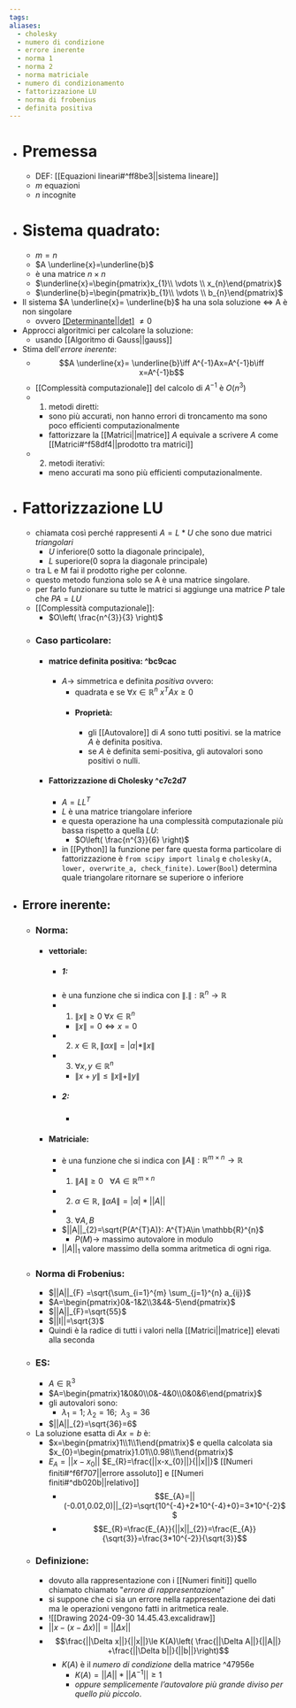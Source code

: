 ```yaml
---
tags: 
aliases:
  - cholesky
  - numero di condizione
  - errore inerente
  - norma 1
  - norma 2
  - norma matriciale
  - numero di condizionamento
  - fattorizzazione LU
  - norma di frobenius
  - definita positiva
---
```


- # Premessa 
	- DEF: [[Equazioni lineari#^ff8be3||sistema lineare]]
	- _m_ equazioni 
	- _n_ incognite 
- # Sistema quadrato:
	- $m=n$
	- $A \underline{x}=\underline{b}$ 
	- è una matrice $n \times n$ 
	- $\underline{x}=\begin{pmatrix}x_{1}\\ \vdots \\ x_{n}\end{pmatrix}$
	- $\underline{b}=\begin{pmatrix}b_{1}\\ \vdots \\ b_{n}\end{pmatrix}$
- Il sistema $A \underline{x}= \underline{b}$ ha una sola soluzione $\iff$ A è non singolare
	- ovvero [[Determinante||det]](A) $\ne0$ 
- Approcci algoritmici per calcolare la soluzione:
	- usando [[Algoritmo di Gauss||gauss]] 
- Stima dell'_errore inerente_:
	- $$A \underline{x}= \underline{b}\iff A^{-1}Ax=A^{-1}b\iff x=A^{-1}b$$
	- [[Complessità computazionale]] del calcolo di $A^{-1}$ è $O(n^{3})$ 
	- 1) metodi diretti:
		- sono più accurati, non hanno errori di troncamento ma sono poco efficienti computazionalmente
		- fattorizzare la [[Matrici||matrice]] $A$ equivale a scrivere $A$ come [[Matrici#^f58df4||prodotto tra matrici]] 
	- 2) metodi iterativi:
		- meno accurati ma sono più efficienti computazionalmente.
- # Fattorizzazione LU
	- chiamata così perché rappresenti $A=L*U$ che sono due matrici _triangolari_ 
		- _U_ inferiore(0 sotto la diagonale principale),
		- _L_ superiore(0 sopra la diagonale principale) 
	- tra L e M fai il prodotto righe per colonne.
	- questo metodo funziona solo se A è una matrice singolare.
	- per farlo funzionare su tutte le matrici si aggiunge una matrice _P_ tale che $PA=LU$  
	- [[Complessità computazionale]]:
		- $O\left( \frac{n^{3}}{3} \right)$
	- ### Caso particolare: 
		- #### matrice definita positiva: ^bc9cac
			- $A\to$ simmetrica e definita _positiva_ ovvero:
				- quadrata e se $\forall x \in \mathbb{R}^{n}$ $x^{T}Ax\geq 0$ 
				- #### Proprietà:
					- gli [[Autovalore]] di $A$ sono tutti positivi. se la matrice $A$ è definita positiva.
					- se $A$ è definita semi-positiva, gli autovalori sono positivi o nulli.
		- #### Fattorizzazione di Cholesky ^c7c2d7
			- $A=LL^{T}$ 
			- $L$ è una matrice triangolare inferiore
			- e questa operazione ha una complessità computazionale più bassa rispetto a quella $LU$:
				- $O\left( \frac{n^{3}}{6} \right)$
			- in [[Python]] la funzione per fare questa forma particolare di fattorizzazione è `from scipy import linalg` e `cholesky(A, lower, overwrite_a, check_finite)`. `Lower`(`Bool`) determina quale triangolare ritornare se superiore o inferiore 
- ## Errore inerente:
	- ### Norma:
		- #### vettoriale:
			- ##### 1:
			- è una funzione che si indica con $\| . \| : \mathbb{R}^{n} \to \mathbb{R}$ 
			- 1) $\| x \|\geq 0$ $\forall x \in \mathbb{R}^{n}$  
				- $\| x \|= 0\iff x=0$ 
			- 2) $x \in \mathbb{R}, \| \alpha x\| = |\alpha| *\|x\|$
			- 3) $\forall x,y \in \mathbb{R}^{n}$
				- $\| x+y\|\leq \|x\|+\|y\|$
			- ##### 2:
				- 
		- #### Matriciale:
			- è una funzione che si indica con $\| A \| : \mathbb{R}^{m \times n} \to \mathbb{R}$ 
			- 1) $\| A \| \ge 0 \ \ \ \forall A \in \mathbb{R}^{m \times n}$
			- 2) $\alpha\in \mathbb{R}$, $\| \alpha A \| =|\alpha| * ||A||$
			- 3) $\forall A, B$ 
			- $||A||_{2}=\sqrt{P(A^{T}A)}: A^{T}A\in \mathbb{R}^{n}$
				- $P(M)\to$ massimo autovalore in modulo
			- $||A||_{1}$ valore massimo della somma aritmetica di ogni riga. 
	- ### Norma di Frobenius:
		- $||A||_{F} =\sqrt{\sum_{i=1}^{m} \sum_{j=1}^{n} a_{ij}}$ 
		- $A=\begin{pmatrix}0&-1&2\\3&4&-5\end{pmatrix}$
		- $||A||_{F}=\sqrt{55}$ 
		- $||I||=\sqrt{3}$
		- Quindi è la radice di tutti i valori nella [[Matrici||matrice]] elevati alla seconda 
	- ### ES:
		- $A\in \mathbb{R}^3$
		- $A=\begin{pmatrix}1&0&0\\0&-4&0\\0&0&6\end{pmatrix}$
		- gli autovalori sono:
			- $\lambda_{1}=1; \ \lambda_{2}=16; \ \ \lambda_{3}=36$
		- $||A||_{2}=\sqrt{36}=6$ 
	- La soluzione esatta di $Ax=b$ è:
		- $x=\begin{pmatrix}1\\1\\1\end{pmatrix}$ e quella calcolata sia $x_{0}=\begin{pmatrix}1.01\\0.98\\1\end{pmatrix}$
		- $E_{A}=||x-x_{0}||$  $E_{R}=\frac{||x-x_{0}||}{||x||}$ [[Numeri finiti#^f6f707||errore assoluto]] e [[Numeri finiti#^db020b||relativo]] 
			- $$E_{A}=||(-0.01,0.02,0)||_{2}=\sqrt{10^{-4}+2*10^{-4}+0}=3*10^{-2}$$ 
			- $$E_{R}=\frac{E_{A}}{||x||_{2}}=\frac{E_{A}}{\sqrt{3}}=\frac{3*10^{-2}}{\sqrt{3}}$$
	- ### Definizione:
		- dovuto alla rappresentazione con i [[Numeri finiti]] quello chiamato chiamato "_errore di rappresentazione_" 
		- si suppone che ci sia un errore nella rappresentazione dei dati ma le operazioni vengono fatti in aritmetica reale.
		- ![[Drawing 2024-09-30 14.45.43.excalidraw]]
		- $||x-(x-\Delta x)||=||\Delta x||$
		- $$\frac{||\Delta x||}{||x||}\le K(A)\left( \frac{||\Delta A||}{||A||} +\frac{||\Delta b||}{||b||}\right)$$
			- $K(A)$ è il _numero di condizione_ della matrice  ^47956e
				- $K(A)=||A||*||A^{-1}||\ge1$ 
				- _oppure semplicemente l’autovalore più grande diviso per quello più piccolo_.